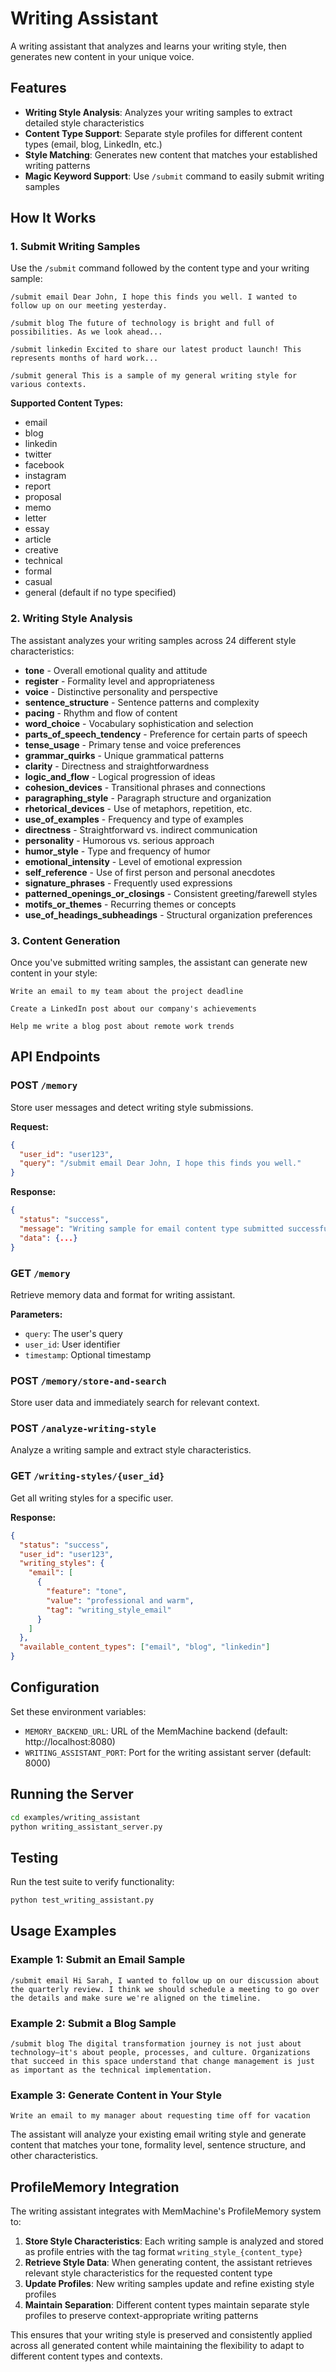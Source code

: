 # Writing Assistant

A writing assistant that analyzes and learns your writing style, then generates new content in your unique voice.

## Features

- **Writing Style Analysis**: Analyzes your writing samples to extract detailed style characteristics
- **Content Type Support**: Separate style profiles for different content types (email, blog, LinkedIn, etc.)
- **Style Matching**: Generates new content that matches your established writing patterns
- **Magic Keyword Support**: Use `/submit` command to easily submit writing samples

## How It Works

### 1. Submit Writing Samples

Use the `/submit` command followed by the content type and your writing sample:

```
/submit email Dear John, I hope this finds you well. I wanted to follow up on our meeting yesterday.
```

```
/submit blog The future of technology is bright and full of possibilities. As we look ahead...
```

```
/submit linkedin Excited to share our latest product launch! This represents months of hard work...
```

```
/submit general This is a sample of my general writing style for various contexts.
```

**Supported Content Types:**
- email
- blog
- linkedin
- twitter
- facebook
- instagram
- report
- proposal
- memo
- letter
- essay
- article
- creative
- technical
- formal
- casual
- general (default if no type specified)

### 2. Writing Style Analysis

The assistant analyzes your writing samples across 24 different style characteristics:

- **tone** - Overall emotional quality and attitude
- **register** - Formality level and appropriateness
- **voice** - Distinctive personality and perspective
- **sentence_structure** - Sentence patterns and complexity
- **pacing** - Rhythm and flow of content
- **word_choice** - Vocabulary sophistication and selection
- **parts_of_speech_tendency** - Preference for certain parts of speech
- **tense_usage** - Primary tense and voice preferences
- **grammar_quirks** - Unique grammatical patterns
- **clarity** - Directness and straightforwardness
- **logic_and_flow** - Logical progression of ideas
- **cohesion_devices** - Transitional phrases and connections
- **paragraphing_style** - Paragraph structure and organization
- **rhetorical_devices** - Use of metaphors, repetition, etc.
- **use_of_examples** - Frequency and type of examples
- **directness** - Straightforward vs. indirect communication
- **personality** - Humorous vs. serious approach
- **humor_style** - Type and frequency of humor
- **emotional_intensity** - Level of emotional expression
- **self_reference** - Use of first person and personal anecdotes
- **signature_phrases** - Frequently used expressions
- **patterned_openings_or_closings** - Consistent greeting/farewell styles
- **motifs_or_themes** - Recurring themes or concepts
- **use_of_headings_subheadings** - Structural organization preferences

### 3. Content Generation

Once you've submitted writing samples, the assistant can generate new content in your style:

```
Write an email to my team about the project deadline
```

```
Create a LinkedIn post about our company's achievements
```

```
Help me write a blog post about remote work trends
```

## API Endpoints

### POST `/memory`
Store user messages and detect writing style submissions.

**Request:**
```json
{
  "user_id": "user123",
  "query": "/submit email Dear John, I hope this finds you well."
}
```

**Response:**
```json
{
  "status": "success",
  "message": "Writing sample for email content type submitted successfully",
  "data": {...}
}
```

### GET `/memory`
Retrieve memory data and format for writing assistant.

**Parameters:**
- `query`: The user's query
- `user_id`: User identifier
- `timestamp`: Optional timestamp

### POST `/memory/store-and-search`
Store user data and immediately search for relevant context.

### POST `/analyze-writing-style`
Analyze a writing sample and extract style characteristics.

### GET `/writing-styles/{user_id}`
Get all writing styles for a specific user.

**Response:**
```json
{
  "status": "success",
  "user_id": "user123",
  "writing_styles": {
    "email": [
      {
        "feature": "tone",
        "value": "professional and warm",
        "tag": "writing_style_email"
      }
    ]
  },
  "available_content_types": ["email", "blog", "linkedin"]
}
```

## Configuration

Set these environment variables:

- `MEMORY_BACKEND_URL`: URL of the MemMachine backend (default: http://localhost:8080)
- `WRITING_ASSISTANT_PORT`: Port for the writing assistant server (default: 8000)

## Running the Server

```bash
cd examples/writing_assistant
python writing_assistant_server.py
```

## Testing

Run the test suite to verify functionality:

```bash
python test_writing_assistant.py
```

## Usage Examples

### Example 1: Submit an Email Sample
```
/submit email Hi Sarah, I wanted to follow up on our discussion about the quarterly review. I think we should schedule a meeting to go over the details and make sure we're aligned on the timeline.
```

### Example 2: Submit a Blog Sample
```
/submit blog The digital transformation journey is not just about technology—it's about people, processes, and culture. Organizations that succeed in this space understand that change management is just as important as the technical implementation.
```

### Example 3: Generate Content in Your Style
```
Write an email to my manager about requesting time off for vacation
```

The assistant will analyze your existing email writing style and generate content that matches your tone, formality level, sentence structure, and other characteristics.

## ProfileMemory Integration

The writing assistant integrates with MemMachine's ProfileMemory system to:

1. **Store Style Characteristics**: Each writing sample is analyzed and stored as profile entries with the tag format `writing_style_{content_type}`
2. **Retrieve Style Data**: When generating content, the assistant retrieves relevant style characteristics for the requested content type
3. **Update Profiles**: New writing samples update and refine existing style profiles
4. **Maintain Separation**: Different content types maintain separate style profiles to preserve context-appropriate writing patterns

This ensures that your writing style is preserved and consistently applied across all generated content while maintaining the flexibility to adapt to different content types and contexts.
